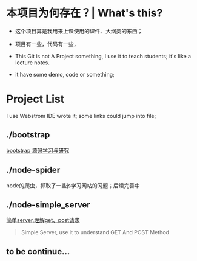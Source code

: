 # 本项目为何存在？| What's this?
* 这个项目算是我用来上课使用的课件、大纲类的东西；
* 项目有一些，代码有一些，

* This Git is not A Project something, I use it to teach students; it's like a lecture notes.
* it have some demo, code or something;

# Project List
I use Webstrom IDE wrote it; some links could jump into file;
## ./bootstrap
[bootstrap 源码学习与研究](./bootstrap/Readme.md)

## ./node-spider
node的爬虫，抓取了一些js学习网站的习题；后续完善中

## ./node-simple_server
[简单server,理解get、post请求](./node-simple_server/Readme.md)
> Simple Server, use it to understand GET And POST Method

## to be continue...